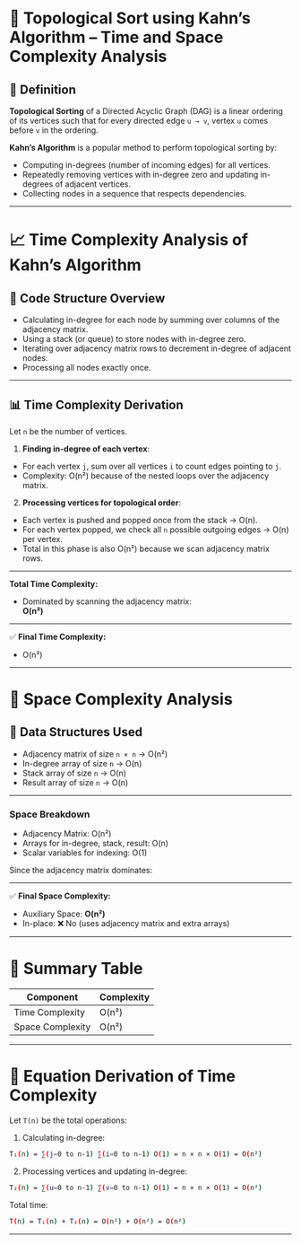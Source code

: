 # 🔁 Topological Sort using Kahn’s Algorithm – Time and Space Complexity Analysis

## 📘 Definition

**Topological Sorting** of a Directed Acyclic Graph (DAG) is a linear ordering of its vertices such that for every directed edge `u → v`, vertex `u` comes before `v` in the ordering.

**Kahn’s Algorithm** is a popular method to perform topological sorting by:

- Computing in-degrees (number of incoming edges) for all vertices.
- Repeatedly removing vertices with in-degree zero and updating in-degrees of adjacent vertices.
- Collecting nodes in a sequence that respects dependencies.

---

# 📈 Time Complexity Analysis of Kahn’s Algorithm

## 🔁 Code Structure Overview

- Calculating in-degree for each node by summing over columns of the adjacency matrix.
- Using a stack (or queue) to store nodes with in-degree zero.
- Iterating over adjacency matrix rows to decrement in-degree of adjacent nodes.
- Processing all nodes exactly once.

---

## 📊 Time Complexity Derivation

Let `n` be the number of vertices.

1. **Finding in-degree of each vertex**:

- For each vertex `j`, sum over all vertices `i` to count edges pointing to `j`.
- Complexity: O(n²) because of the nested loops over the adjacency matrix.

2. **Processing vertices for topological order**:

- Each vertex is pushed and popped once from the stack → O(n).
- For each vertex popped, we check all `n` possible outgoing edges → O(n) per vertex.
- Total in this phase is also O(n²) because we scan adjacency matrix rows.

---

**Total Time Complexity:**

- Dominated by scanning the adjacency matrix:  
**O(n²)**

---

✅ **Final Time Complexity:**

-  O(n²)  


---

# 🧠 Space Complexity Analysis

## 💾 Data Structures Used

- Adjacency matrix of size `n × n` → O(n²)
- In-degree array of size `n` → O(n)
- Stack array of size `n` → O(n)
- Result array of size `n` → O(n)

---

### Space Breakdown

- Adjacency Matrix: O(n²)
- Arrays for in-degree, stack, result: O(n)
- Scalar variables for indexing: O(1)

Since the adjacency matrix dominates:

---

✅ **Final Space Complexity:**

- Auxiliary Space: **O(n²)**  
- In-place: ❌ No (uses adjacency matrix and extra arrays)

---

# 📌 Summary Table

| Component          | Complexity |
|--------------------|------------|
| Time Complexity     | O(n²)      |
| Space Complexity    | O(n²)      |

---

# 🧮 Equation Derivation of Time Complexity

Let `T(n)` be the total operations:

1. Calculating in-degree:

```bash
T₁(n) = ∑(j=0 to n-1) ∑(i=0 to n-1) O(1) = n × n × O(1) = O(n²)

```

2. Processing vertices and updating in-degree:

```bash
T₂(n) = ∑(u=0 to n-1) ∑(v=0 to n-1) O(1) = n × n × O(1) = O(n²)

```
Total time:
```bash
T(n) = T₁(n) + T₂(n) = O(n²) + O(n²) = O(n²)

```

---
